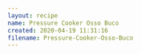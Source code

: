 ```yaml
---
layout: recipe
name: Pressure Cooker Osso Buco
created: 2020-04-19 11:31:16
filename: Pressure-Cooker-Osso-Buco
---
```


